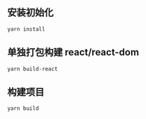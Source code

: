 ## 安装初始化
```
yarn install
```

## 单独打包构建 react/react-dom
```
yarn build-react
```

## 构建项目
```
yarn build
```